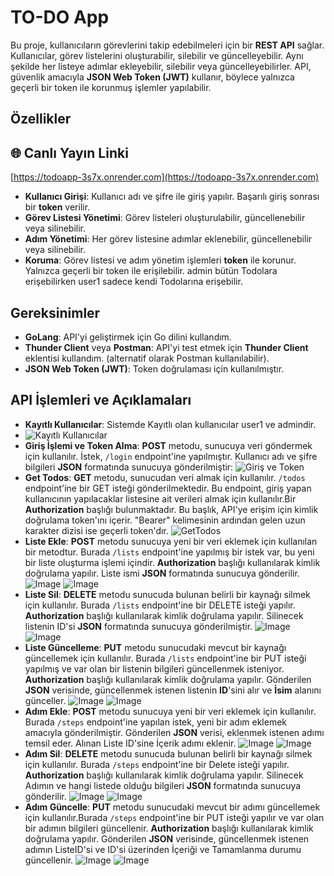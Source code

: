 # TO-DO App

Bu proje, kullanıcıların görevlerini takip edebilmeleri için bir **REST API** sağlar. Kullanıcılar, görev listelerini oluşturabilir, silebilir ve güncelleyebilir. Aynı şekilde her listeye adımlar ekleyebilir, silebilir veya güncelleyebilirler. API, güvenlik amacıyla **JSON Web Token (JWT)** kullanır, böylece yalnızca geçerli bir token ile korunmuş işlemler yapılabilir.

## Özellikler
## 🌐 Canlı Yayın Linki
[https://todoapp-3s7x.onrender.com](https://todoapp-3s7x.onrender.com)
- **Kullanıcı Girişi**: Kullanıcı adı ve şifre ile giriş yapılır. Başarılı giriş sonrası bir **token** verilir.
- **Görev Listesi Yönetimi**: Görev listeleri oluşturulabilir, güncellenebilir veya silinebilir.
- **Adım Yönetimi**: Her görev listesine adımlar eklenebilir, güncellenebilir veya silinebilir.
- **Koruma**: Görev listesi ve adım yönetim işlemleri **token** ile korunur. Yalnızca geçerli bir token ile erişilebilir. admin bütün Todolara erişebilirken user1 sadece kendi Todolarına erişebilir.

## Gereksinimler

- **GoLang**: API'yi geliştirmek için Go dilini kullandım.
- **Thunder Client** veya **Postman**: API'yi test etmek için **Thunder Client** eklentisi kullandım. (alternatif olarak Postman kullanılabilir).
- **JSON Web Token (JWT)**: Token doğrulaması için kullanılmıştır.

## API İşlemleri ve Açıklamaları
- **Kayıtlı Kullanıcılar**: Sistemde Kayıtlı olan kullanıcılar user1 ve admindir.
- ![Kayıtlı Kullanıcılar](https://github.com/user-attachments/assets/ed378ee8-2924-458f-8263-778d72d216dc)
- **Giriş İşlemi ve Token Alma**: **POST** metodu, sunucuya veri göndermek için kullanılır. İstek, `/login` endpoint'ine yapılmıştır. Kullanıcı adı ve şifre bilgileri **JSON** formatında sunucuya gönderilmiştir:
  ![Giriş ve Token](https://github.com/user-attachments/assets/d2f14298-f9b1-47af-9b06-04bff1ba3554)
- **Get Todos**: **GET** metodu, sunucudan veri almak için kullanılır. `/todos` endpoint'ine bir GET isteği gönderilmektedir. Bu endpoint, giriş yapan kullanıcının yapılacaklar listesine ait verileri almak için kullanılır.Bir **Authorization** başlığı bulunmaktadır. Bu başlık, API'ye erişim için kimlik doğrulama token'ını içerir. "Bearer" kelimesinin ardından gelen uzun karakter dizisi ise geçerli token'dır.
  ![GetTodos](https://github.com/user-attachments/assets/5546335b-4378-4417-849c-91c72b847244)
- **Liste Ekle**: **POST** metodu sunucuya yeni bir veri eklemek için kullanılan bir metodtur. Burada `/lists` endpoint'ine yapılmış bir istek var, bu yeni bir liste oluşturma işlemi içindir.  **Authorization** başlığı kullanılarak kimlik doğrulama yapılır. Liste ismi  **JSON** formatında sunucuya gönderilir.
![Image](https://github.com/user-attachments/assets/0b5e3979-001b-4a8f-af58-9c8ba791970f) ![Image](https://github.com/user-attachments/assets/a2aa3b31-502f-411a-b548-8e2fa82a9649)
- **Liste Sil**: **DELETE** metodu sunucuda bulunan belirli bir kaynağı silmek için kullanılır. Burada `/lists` endpoint'ine bir DELETE isteği yapılır. **Authorization** başlığı kullanılarak kimlik doğrulama yapılır. Silinecek listenin ID'si  **JSON** formatında sunucuya gönderilmiştir.
![Image](https://github.com/user-attachments/assets/b9ad1e3d-ca5d-4d01-889a-069d5e81c4d5)  ![Image](https://github.com/user-attachments/assets/49463609-8f07-484f-b56d-58769dde344b)  
- **Liste Güncelleme**: **PUT** metodu sunucudaki mevcut bir kaynağı güncellemek için kullanılır. Burada `/lists` endpoint'ine bir PUT isteği yapılmış ve var olan bir listenin bilgileri güncellenmek isteniyor. **Authorization** başlığı kullanılarak kimlik doğrulama yapılır. Gönderilen **JSON** verisinde, güncellenmek istenen listenin **ID**'sini alır ve **İsim** alanını günceller.
![Image](https://github.com/user-attachments/assets/2a7a5e49-7da9-4a75-aab9-59e77162e5ff) ![Image](https://github.com/user-attachments/assets/0a6fb169-9c5c-4d61-be18-9c39df27e551)
- **Adım Ekle**: **POST** metodu sunucuya yeni bir veri eklemek için kullanılır. Burada `/steps` endpoint'ine yapılan istek, yeni bir adım eklemek amacıyla gönderilmiştir. Gönderilen **JSON** verisi, eklenmek istenen adımı temsil eder. Alınan Liste ID'sine İçerik adımı eklenir.
 ![Image](https://github.com/user-attachments/assets/68d0c9a2-d9ed-4199-91e0-6fe254183b5a) ![Image](https://github.com/user-attachments/assets/85f9d4a8-2a09-42ba-9274-233aef1157f3)
- **Adım Sil**: **DELETE** metodu sunucuda bulunan belirli bir kaynağı silmek için kullanılır. Burada `/steps` endpoint'ine bir Delete isteği yapılır. **Authorization** başlığı kullanılarak kimlik doğrulama yapılır. Silinecek Adımın ve hangi listede olduğu bilgileri **JSON** formatında sunucuya gönderilir.
  ![Image](https://github.com/user-attachments/assets/0f2943d1-44e0-4781-8b57-1cce7b1d20e1) ![Image](https://github.com/user-attachments/assets/29c418fa-aeca-4aa2-855f-ef4b755b2ab0)
- **Adım Güncelle**: **PUT** metodu sunucudaki mevcut bir adımı güncellemek için kullanılır.Burada `/steps` endpoint'ine bir PUT isteği yapılır ve var olan bir adımın bilgileri güncellenir. **Authorization** başlığı kullanılarak kimlik doğrulama yapılır. Gönderilen **JSON** verisinde, güncellenmek istenen adımın ListeID'si ve ID'si üzerinden İçeriği ve Tamamlanma durumu güncellenir.
  ![Image](https://github.com/user-attachments/assets/97acf725-1760-4326-a0b9-52eb3a944c6e) ![Image](https://github.com/user-attachments/assets/c4330aa0-9336-4785-9d04-aeec5046d033)
